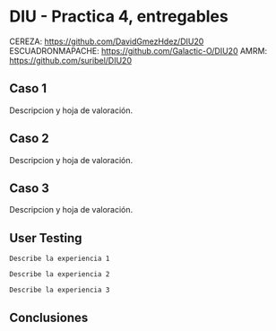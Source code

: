 # DIU - Practica 4, entregables

CEREZA: https://github.com/DavidGmezHdez/DIU20
ESCUADRONMAPACHE: https://github.com/Galactic-O/DIU20
AMRM: https://github.com/suribel/DIU20

## Caso 1

Descripcion y hoja de valoración.    


## Caso 2

Descripcion y hoja de valoración.  


## Caso 3

Descripcion y hoja de valoración.   

## User Testing

	Describe la experiencia 1

	Describe la experiencia 2

	Describe la experiencia 3


## Conclusiones
